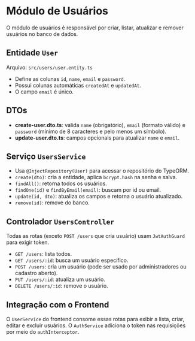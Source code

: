 # Módulo de Usuários

O módulo de usuários é responsável por criar, listar, atualizar e remover usuários no banco de dados.

## Entidade `User`

Arquivo: `src/users/user.entity.ts`

- Define as colunas `id`, `name`, `email` e `password`.
- Possui colunas automáticas `createdAt` e `updatedAt`.
- O campo `email` é único.

## DTOs

- **create-user.dto.ts**: valida `name` (obrigatório), `email` (formato válido) e `password` (mínimo de 8 caracteres e pelo menos um símbolo).
- **update-user.dto.ts**: campos opcionais para atualizar `name` e `email`.

## Serviço `UsersService`

- Usa `@InjectRepository(User)` para acessar o repositório do TypeORM.
- `create(dto)`: cria a entidade, aplica `bcrypt.hash` na senha e salva.
- `findAll()`: retorna todos os usuários.
- `findOne(id)` e `findByEmail(email)`: buscam por id ou email.
- `update(id, dto)`: atualiza os campos e retorna o usuário atualizado.
- `remove(id)`: remove do banco.

## Controlador `UsersController`

Todas as rotas (exceto `POST /users` que cria usuário) usam `JwtAuthGuard` para exigir token.

- `GET /users`: lista todos.
- `GET /users/:id`: busca um usuário específico.
- `POST /users`: cria um usuário (pode ser usado por administradores ou cadastro aberto).
- `PUT /users/:id`: atualiza um usuário.
- `DELETE /users/:id`: remove o usuário.

## Integração com o Frontend

O `UserService` do frontend consome essas rotas para exibir a lista, criar, editar e excluir usuários. O `AuthService` adiciona o token nas requisições por meio do `authInterceptor`.

